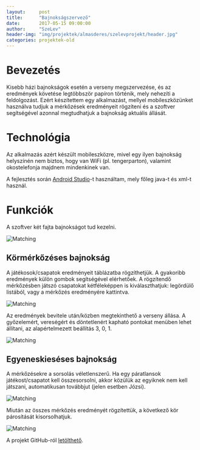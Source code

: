 ```yaml
---
layout:     post
title:      "Bajnokságszervező"
date:       2017-05-15 09:00:00
author:     "SzeLev"
header-img: "img/projektek/almasderes/szelevprojekt/header.jpg"
categories: projektek-old
---
```


# Bevezetés #

Kisebb házi bajnokságok esetén a verseny megszervezése, és az eredmények követése legtöbbször papíron történik, mely nehezíti a
 feldolgozást. Ezért készítettem egy alkalmazást, mellyel mobileszközünket használva tudjuk a mérkőzések eredményeit rögzíteni
és a szoftver segítségével azonnal megtudhatjuk a bajnokság aktuális állását.

# Technológia #

Az alkalmazás azért készült mobileszközre, mivel egy ilyen bajnokság helyszínén nem biztos, hogy van WiFi (pl. tengerparton),
valamint okostelefonja majdnem mindenkinek van.

A fejlesztés során [Android Studio][1]-t használtam, mely főleg java-t és xml-t használ.

# Funkciók #

A szoftver két fajta bajnokságot tud kezelni.

<img src="{{ site.baseurl }}/img/projektek/almasderes/szelevprojekt/modok.jpg" class="img-responsive" alt="Matching">

## Körmérkőzéses bajnokság ##

A játékosok/csapatok eredményeit táblázatba rögzíthetjük. A gyakoribb eredmények külön gombok segítségével elérhetőek. A
rögzítendő mérkőzésben játszó csapatokat kétféleképpen is kiválaszthatjuk: legördülő listából, vagy a mérkőzés eredményére
kattintva.

<img src="{{ site.baseurl }}/img/projektek/almasderes/szelevprojekt/korm1.jpg" class="img-responsive" alt="Matching">

Az eredmények bevitele után/közben megtekinthető a verseny állása. A győzelemért, vereségért és döntetlenért kapható pontokat
menüben lehet állítani, az alapértelmezett beállítás 3, 0, 1.

<img src="{{ site.baseurl }}/img/projektek/almasderes/szelevprojekt/korm2.jpg" class="img-responsive" alt="Matching">

## Egyeneskieséses bajnokság ##

A mérkőzésekre a sorsolás véletlenszerű. Ha egy páratlansok játékost/csapatot kell összesorsolni, akkor közülük az egyiknek nem
 kell játszani, automatikusan továbbjut (jelen esetben Józsi).

<img src="{{ site.baseurl }}/img/projektek/almasderes/szelevprojekt/egy1.jpg" class="img-responsive" alt="Matching">

Miután az összes mérkőzés eredményét rögzítettük, a következő kör párosítását kisorsolhatjuk.

<img src="{{ site.baseurl }}/img/projektek/almasderes/szelevprojekt/egy2.jpg" class="img-responsive" alt="Matching">

A projekt GitHub-ról [letölthető][2].

[1]: https://developer.android.com/studio/index.html
[2]: https://github.com/techtabor/Bajnoksag
